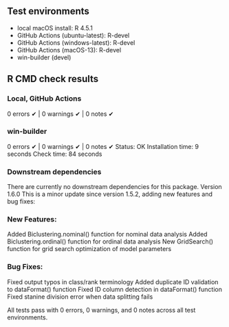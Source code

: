 ## Test environments
* local macOS install: R 4.5.1
* GitHub Actions (ubuntu-latest): R-devel
* GitHub Actions (windows-latest): R-devel
* GitHub Actions (macOS-13): R-devel
* win-builder (devel)

## R CMD check results

### Local, GitHub Actions
0 errors ✔ | 0 warnings ✔ | 0 notes ✔

### win-builder
0 errors ✔ | 0 warnings ✔ | 0 notes ✔
Status: OK
Installation time: 9 seconds
Check time: 84 seconds

### Downstream dependencies

There are currently no downstream dependencies for this package.
Version 1.6.0
This is a minor update since version 1.5.2, adding new features and bug fixes:

### New Features:

Added Biclustering.nominal() function for nominal data analysis
Added Biclustering.ordinal() function for ordinal data analysis
New GridSearch() function for grid search optimization of model parameters

### Bug Fixes:

Fixed output typos in class/rank terminology
Added duplicate ID validation to dataFormat() function
Fixed ID column detection in dataFormat() function
Fixed stanine division error when data splitting fails

All tests pass with 0 errors, 0 warnings, and 0 notes across all test environments.


